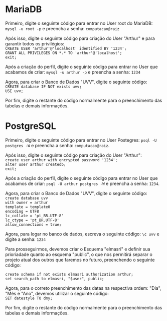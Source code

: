 # MariaDB

Primeiro, digite o seguinte código para entrar no User root do MariaDB: `mysql -u root -p` e preencha a senha: `computacao@raiz`

Após isso, digite o seguinte código para criação do User "Arthur" e para garantir todos os privilégios:  
`CREATE USER 'arthur'@'localhost' identified BY '1234';`  
`GRANT ALL PRIVILEGES ON *.* TO 'arthur'@'localhost';`  
`exit;`  

Após a criação do perfil, digite o seguinte código para entrar no User que acabamos de criar: `mysql -u arthur -p` e preencha a senha: `1234`

Agora, para criar o Banco de Dados "UVV", digite o seguinte código:  
`CREATE database IF NOT exists uvv;`  
`USE uvv;`

Por fim, digite o restante do código normalmente para o preenchimento das tabelas e demais informações.


# PostgreSQL

Primeiro, digite o seguinte código para entrar no User Postegres: `psql -U postgres -W` e preencha a senha: `computacao@raiz`.

Após isso, digite o seguinte código para criação do User "Arthur":  
`create user arthur with encrypted password '1234';`  
`alter user arthur createdb;`  
`exit;`

Após a criação do perfil, digite o seguinte código para entrar no User que acabamos de criar: `psql -U arthur postgres -W` e preencha a senha: `1234`.

Agora, para criar o Banco de Dados "UVV", digite o seguinte código:  
`create database uvv`  
`with owner = arthur`  
`template = template0`  
`encoding = UTF8`  
`lc_collate = 'pt_BR.UTF-8'`  
`lc_ctype = 'pt_BR.UTF-8'`  
`allow_connections = true;`  

Agora, para logar no banco de dados, escreva o seguinte código: `\c uvv` e digite a senha: `1234`

Para prosseguirmos, devemos criar o Esquema "elmasri" e definir sua prioriadade quanto ao esquema "public", o que nos permitirá separar o projeto atual dos outros que faremos no futuro, preenchendo o seguinte código:  

`create schema if not exists elmasri authorization arthur;`  
`set search_path to elmasri, "$user", public;`

Agora, para o correto preenchimento das datas na respectiva ordem: "Dia", "Mês e "Ano", devemos utilizar o seguinte código:  
`SET datestyle TO dmy;`

Por fim, digite o restante do código normalmente para o preenchimento das tabelas e demais informações.
